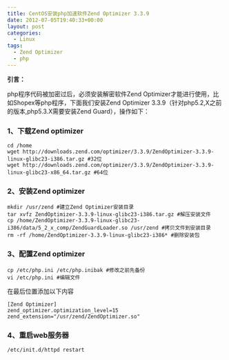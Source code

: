 ```yaml
---
title: CentOS安装php加速软件Zend Optimizer 3.3.9
date: 2012-07-05T19:40:33+00:00
layout: post
categories:
  - Linux
tags:
  - Zend Optimizer
  - php
---
```


**引言：**

php程序代码被加密过后，必须安装解密软件Zend Optimizer才能进行使用，比如Shopex等php程序，下面我们安装Zend Optimizer 3.3.9（针对php5.2,X之前的版本,php5.3.X需要安装Zend Guard），操作如下：

### 1、下载Zend optimizer</span>
```
cd /home
wget http://downloads.zend.com/optimizer/3.3.9/ZendOptimizer-3.3.9-linux-glibc23-i386.tar.gz #32位
wget http://downloads.zend.com/optimizer/3.3.9/ZendOptimizer-3.3.9-linux-glibc23-x86_64.tar.gz #64位
```
<!--more-->
### 2、安装Zend optimizer
```
mkdir /usr/zend #建立Zend Optimizer安装目录
tar xvfz ZendOptimizer-3.3.9-linux-glibc23-i386.tar.gz #解压安装文件
cp /home/ZendOptimizer-3.3.9-linux-glibc23-i386/data/5_2_x_comp/ZendGuardLoader.so /usr/zend #拷贝文件到安装目录
rm -rf /home/ZendOptimizer-3.3.9-linux-glibc23-i386* #删除安装包
```

### 3、配置Zend optimizer
```
cp /etc/php.ini /etc/php.inibak #修改之前先备份
vi /etc/php.ini #编辑文件
```

在最后位置添加以下内容
```
[Zend Optimizer]
zend_optimizer.optimization_level=15
zend_extension="/usr/zend/ZendOptimizer.so"
```

### 4、重启web服务器
```
/etc/init.d/httpd restart
```
